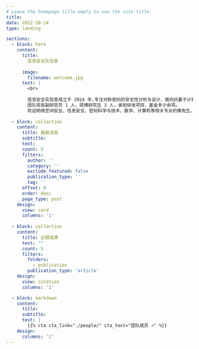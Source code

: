 ```yaml
---
# Leave the homepage title empty to use the site title
title:
date: 2022-10-24
type: landing

sections:
  - block: hero
    content:
      title:
        信息安全实验室
        
      image:
        filename: welcome.jpg
      text: |
        <br>
        
        信息安全实验室成立于 2024 年,专注对称密码的安全性分析与设计、面向抗量子计算的哈希算法的安全性分析等方向。  
        团队现有副研究员 1 人，硕博研究生 3 人，承担研发项目、基金多少余项。
        欢迎网络空间安全、信息安全、密码科学与技术、数学、计算机等相关专业的推免生、统考生加入我们。
  
  - block: collection
    content:
      title: 最新消息
      subtitle:
      text:
      count: 5
      filters:
        author: ''
        category: ''
        exclude_featured: false
        publication_type: ''
        tag: ''
      offset: 0
      order: desc
      page_type: post
    design:
      view: card
      columns: '1'
  
  - block: collection
    content:
      title: 近期成果
      text: ""
      count: 5
      filters:
        folders:
          - publication
        publication_type: 'article'
    design:
      view: citation
      columns: '1'

  - block: markdown
    content:
      title:
      subtitle:
      text: |
        {{% cta cta_link="./people/" cta_text="团队成员 →" %}}
    design:
      columns: '1'
---
```

